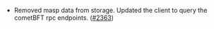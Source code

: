 - Removed masp data from storage. Updated the client to query the cometBFT rpc
  endpoints. ([\#2363](https://github.com/anoma/namada/pull/2363))